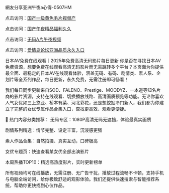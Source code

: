 網友分享亚洲午夜a心得-0507HM

点击访问：<a href="https://tfda.pages.dev/">国产一级黄色毛片视频产</a>

点击访问：<a href="https://gsd-agv.pages.dev/">国产午夜精品福利久久</a>

点击访问：<a href="https://rtj-3zo.pages.dev/">无码A片午夜视频</a>

点击访问：<a href="https://bsdf-5f5.pages.dev/">爱情岛论坛亚洲品质永久入口</a>

日本AV免费在线观看｜2025年免费高清无码影片每日更新
你是否在寻找日本AV免费资源，想要免费在线观看高清无码影片而无需跳转多个平台？本页面为你提供最全面、最稳定的日本AV在线观看体验，涵盖无码、有码、剧情类、素人系、企划片等全系列作品，每日更新，永久免费，无需注册即可畅看！

我们每日同步更新来自SOD、FALENO、Prestige、MOODYZ、一本道等知名片商的影片资源，支持在线观看、切换播放线路、高清画质预览等功能。无论你喜欢人气女优如三上悠亚、桥本有菜、河北彩花，还是想挖掘冷门新人，我们都为你建立了完整的女优专属作品合集入口，查找更高效、观看更便捷。

🌟 热门内容分类推荐：
无码专区：1080P高清无码无遮挡，体验最真实画质

剧情系列精选：情节完整、设定丰富，沉浸感更强

素人作品合集：自然拍摄、真实互动，口碑极高

女优专题页：快速查看某女优全部出演影片

本周热播TOP10：精选高热度影片，实时更新榜单

所有视频均可在线播放，无需注册、无广告干扰，播放过程流畅不卡顿，支持手机与电脑全端访问，给你极致舒适的观影体验。我们还提供快速搜索与智能推荐系统，帮助你更快找到心仪作品。

<span style="display:none;">[Canonical link](https://github.com/nina4562/75455 ）</span>
